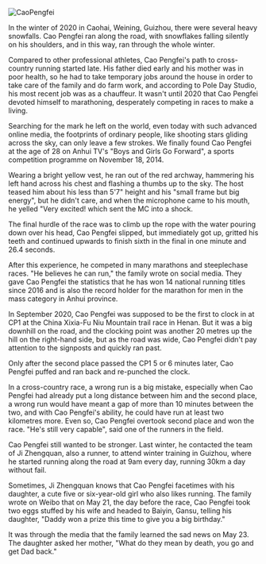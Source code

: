 ![CaoPengfei](https://user-images.githubusercontent.com/15976103/120251281-a3531e00-c2b3-11eb-8a17-99bf1b09a6c2.png)

In the winter of 2020 in Caohai, Weining, Guizhou, there were several heavy snowfalls. Cao Pengfei ran along the road, with snowflakes falling silently on his shoulders, and in this way, ran through the whole winter.

Compared to other professional athletes, Cao Pengfei's path to cross-country running started late. His father died early and his mother was in poor health, so he had to take temporary jobs around the house in order to take care of the family and do farm work, and according to Pole Day Studio, his most recent job was as a chauffeur. It wasn't until 2020 that Cao Pengfei devoted himself to marathoning, desperately competing in races to make a living.

Searching for the mark he left on the world, even today with such advanced online media, the footprints of ordinary people, like shooting stars gliding across the sky, can only leave a few strokes. We finally found Cao Pengfei at the age of 28 on Anhui TV's "Boys and Girls Go Forward", a sports competition programme on November 18, 2014.

Wearing a bright yellow vest, he ran out of the red archway, hammering his left hand across his chest and flashing a thumbs up to the sky. The host teased him about his less than 5'7" height and his "small frame but big energy", but he didn't care, and when the microphone came to his mouth, he yelled "Very excited! which sent the MC into a shock.

The final hurdle of the race was to climb up the rope with the water pouring down over his head, Cao Pengfei slipped, but immediately got up, gritted his teeth and continued upwards to finish sixth in the final in one minute and 26.4 seconds.

After this experience, he competed in many marathons and steeplechase races. "He believes he can run," the family wrote on social media. They gave Cao Pengfei the statistics that he has won 14 national running titles since 2016 and is also the record holder for the marathon for men in the mass category in Anhui province.

In September 2020, Cao Pengfei was supposed to be the first to clock in at CP1 at the China Xixia-Fu Niu Mountain trail race in Henan. But it was a big downhill on the road, and the clocking point was another 20 metres up the hill on the right-hand side, but as the road was wide, Cao Pengfei didn't pay attention to the signposts and quickly ran past.

Only after the second place passed the CP1 5 or 6 minutes later, Cao Pengfei puffed and ran back and re-punched the clock.

In a cross-country race, a wrong run is a big mistake, especially when Cao Pengfei had already put a long distance between him and the second place, a wrong run would have meant a gap of more than 10 minutes between the two, and with Cao Pengfei's ability, he could have run at least two kilometres more. Even so, Cao Pengfei overtook second place and won the race. "He's still very capable", said one of the runners in the field.

Cao Pengfei still wanted to be stronger. Last winter, he contacted the team of Ji Zhengquan, also a runner, to attend winter training in Guizhou, where he started running along the road at 9am every day, running 30km a day without fail.

Sometimes, Ji Zhengquan knows that Cao Pengfei facetimes with his daughter, a cute five or six-year-old girl who also likes running. The family wrote on Weibo that on May 21, the day before the race, Cao Pengfei took two eggs stuffed by his wife and headed to Baiyin, Gansu, telling his daughter, "Daddy won a prize this time to give you a big birthday."

It was through the media that the family learned the sad news on May 23. The daughter asked her mother, "What do they mean by death, you go and get Dad back."
